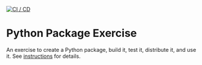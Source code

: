 [![CI / CD](https://github.com/software-students-spring2025/3-python-package-four-locals/actions/workflows/build.yaml/badge.svg)](https://github.com/software-students-spring2025/3-python-package-four-locals/actions/workflows/build.yaml)

# Python Package Exercise

An exercise to create a Python package, build it, test it, distribute it, and use it. See [instructions](./instructions.md) for details.
